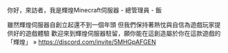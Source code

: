 你好，來訪者，我是輝煌Minecraft伺服器 - 總管理員 - 飯

雖然輝煌伺服器自創立起還不到一個年頭
但我們保持著熱忱與自信為遊戲玩家提供好的遊戲體驗
歡迎來到輝煌伺服器駐留，願你能在這創造屬於你在這款遊戲的「輝煌」
» https://discord.com/invite/5MHGpAFGEN
